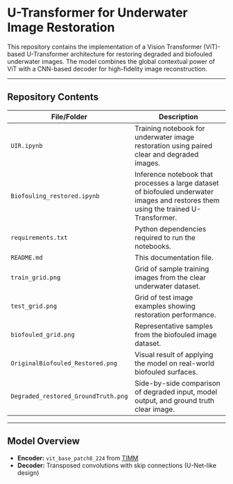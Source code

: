 # U-Transformer for Underwater Image Restoration

This repository contains the implementation of a Vision Transformer (ViT)-based U-Transformer architecture for restoring degraded and biofouled underwater images. The model combines the global contextual power of ViT with a CNN-based decoder for high-fidelity image reconstruction.

---

##  Repository Contents

| File/Folder | Description |
|-------------|-------------|
| `UIR.ipynb` | Training notebook for underwater image restoration using paired clear and degraded images. |
| `Biofouling_restored.ipynb` | Inference notebook that processes a large dataset of biofouled underwater images and restores them using the trained U-Transformer. |
| `requirements.txt` | Python dependencies required to run the notebooks. |
| `README.md` | This documentation file. |
| `train_grid.png` | Grid of sample training images from the clear underwater dataset. |
| `test_grid.png` | Grid of test image examples showing restoration performance. |
| `biofouled_grid.png` | Representative samples from the biofouled image dataset. |
| `OriginalBiofouled_Restored.png` | Visual result of applying the model on real-world biofouled surfaces. |
| `Degraded_restored_GroundTruth.png` | Side-by-side comparison of degraded input, model output, and ground truth clear image. |

---

## Model Overview

- **Encoder:** `vit_base_patch8_224` from [TIMM](https://github.com/rwightman/pytorch-image-models)
- **Decoder:** Transposed convolutions with skip connections (U-Net-like design)

